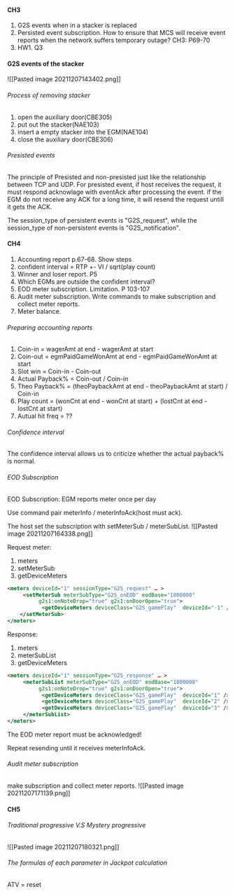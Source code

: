 #### CH3
1. G2S events when in a stacker is replaced
2. Persisted event subscription. How to ensure that MCS will receive event reports when the network suffers temporary outage? CH3: P69-70
3. HW1. Q3

#### G2S events of the stacker
![[Pasted image 20211207143402.png]]

###### Process of removing stacker
1. open the auxiliary door(CBE305)
2. put out the stacker(NAE103)
3. insert a empty stacker into the EGM(NAE104)
4. close the auxiliary door(CBE306)


###### Presisted events
The principle of Presisted and non-presisted just like the relationship between TCP and UDP. For presisted event, if host receives the request, it must respond acknowlage with eventAck after processing the event. if the EGM do not receive any ACK for a long time, it will resend the request untill it gets the ACK.

The session_type of persistent events is "G2S_request", while the session_type of non-persistent events is "G2S_notification".

#### CH4
1. Accounting report p.67-68. Show steps
2. confident interval = RTP +- VI / sqrt(play count)
3. Winner and loser report. P5
4. Which EGMs are outside the confident interval?
5. EOD meter subscription. Limitation. P 103-107
6. Audit meter subscription. Write commands to make subscription and collect meter reports.
7. Meter balance.

###### Preparing accounting reports
1. Coin-in = wagerAmt at end - wagerAmt at start
2. Coin-out = egmPaidGameWonAmt at end - egmPaidGameWonAmt at start
3. Slot win = Coin-in - Coin-out
4. Actual Payback% = Coin-out / Coin-in
5. Theo Payback% = (theoPaybackAmt at end - theoPaybackAmt at start) / Coin-in
6. Play count = (wonCnt at end - wonCnt at start) + (lostCnt at end - lostCnt at start)
7. Autual hit freq = ??

###### Confidence interval
The confidence interval allows us to criticize whether the actual payback% is normal.

###### EOD Subscription
EOD Subscription: EGM reports meter once per day

Use command pair meterInfo / meterInfoAck(host must ack).

The host set the subscription with setMeterSub / meterSubList.
![[Pasted image 20211207164338.png]]

Request meter:
1. meters
2. setMeterSub
3. getDeviceMeters
```xml
<meters deviceId="1" sessionType="G2S_request" … >
     <setMeterSub meterSubType="G2S_onEOD" eodBase="1800000" 
          g2s1:onNoteDrop="true" g2s1:onDoorOpen="true">
           <getDeviceMeters deviceClass="G2S_gamePlay"  deviceId="-1" />
    </setMeterSub>
</meters>
```

Response:
1. meters
2. meterSubList
3. getDeviceMeters
```xml
<meters deviceId="1" sessionType="G2S_response" … >
     <meterSubList meterSubType="G2S_onEOD" eodBase="1800000" 
          g2s1:onNoteDrop="true" g2s1:onDoorOpen="true">
           <getDeviceMeters deviceClass="G2S_gamePlay"  deviceId="1" />
           <getDeviceMeters deviceClass="G2S_gamePlay"  deviceId="2" />
           <getDeviceMeters deviceClass="G2S_gamePlay"  deviceId="3" />
     </meterSubList>
</meters>
```

The EOD meter report must be acknowledged! 

Repeat resending until it receives meterInfoAck.

###### Audit meter subscription
make subscription and collect meter reports.
![[Pasted image 20211207171139.png]]

#### CH5
###### Traditional progressive V.S Mystery progressive
![[Pasted image 20211207180321.png]]

###### The formulas of each parameter in Jackpot calculation
ATV = reset
